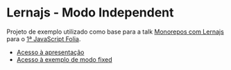# Lernajs - Modo Independent

Projeto de exemplo utilizado como base para a talk [Monorepos com Lernajs]() para o [1ª JavaScript Folia](https://www.meetup.com/pt-BR/meetup-nodejs-porto-alegre/events/276193147/?isFirstPublish=true).

- [Acesso à apresentação](https://docs.google.com/presentation/d/1VTZuVfLLnTzqUZyp4kHnKHomDtVqq1VgNkubbcbMbYk/edit?usp=sharing)
- [Acesso à exemplo de modo fixed](https://github.com/Mathias54/lernajs-fixed)